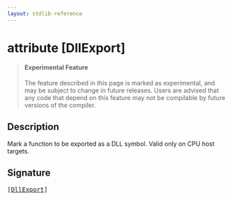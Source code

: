 ```yaml
---
layout: stdlib-reference
---
```


# attribute [DllExport]

> #### Experimental Feature
> The feature described in this page is marked as experimental, and may be subject to change in future releases.
> Users are advised that any code that depend on this feature may not be compilable by future versions of the compiler.

## Description

Mark a function to be exported as a DLL symbol. Valid only on CPU host targets.


## Signature

<pre>
[<a href=".html">DllExport</a>]
</pre>

